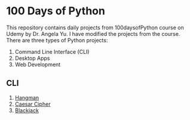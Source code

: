 # 100 Days of Python
This repository contains daily projects from 100daysofPython course on Udemy by Dr. Angela Yu. I have modified the projects from the course.
There are three types of Python projects:
1. Command Line Interface (CLI)
2. Desktop Apps
3. Web Development

## CLI
1. [Hangman](https://github.com/Garuda-RSG/100daysofpython/tree/master/CLI/Hangman)
2. [Caesar Cipher](https://github.com/Garuda-RSG/100daysofpython/tree/master/CLI/Caesar-cipher)
3. [Blackjack](https://github.com/Garuda-RSG/100daysofpython/tree/master/CLI/Blackjack)
